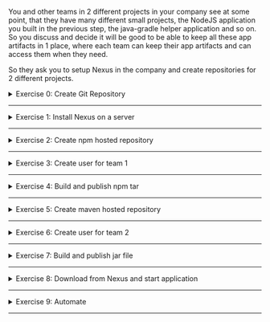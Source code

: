 You and other teams in 2 different projects in your company see at some point, that they have many different small projects, the NodeJS application you built in the previous step, the java-gradle helper application and so on. So you discuss and decide it will be good to be able to keep all these app artifacts in 1 place, where each team can keep their app artifacts and can access them when they need.

So they ask you to setup Nexus in the company and create repositories for 2 different projects.

<details>
<summary>Exercise 0: Create Git Repository</summary>
<br />

**Tasks:**

Create a git repository for the module exercises on GitHub.

**Steps to solve the tasks:**

```sh
# create a local repository and commit its content
mkdir devops-bootcamp-06-artifact-repository
cd devops-bootcamp-06-artifact-repository
touch README.md
touch Notes.md
touch Exercises.md
git init 
git add .
git commit -m "Initial commit"

# create git repository on GitHub and push your newly created local repository to it
git remote add origin git@github.com:fsiegrist/devops-bootcamp-06-artifact-repository.git
# rename master branch to main if necessary (default on GitHub)
git branch -M main
# push your newly created local repository to it
git push -u origin main
```

</details>

******

<details>
<summary>Exercise 1: Install Nexus on a server</summary>
<br />

**Tasks:**

If you already followed the demo in the Nexus module for installing Nexus, then you can use that one. If not, you can watch the module demo video to install Nexus. 

**Steps to solve the tasks:**

Login to your account on [DigitalOcean](https://cloud.digitalocean.com/login) and create a new Droplet having at least 4GB RAM (better 8GB). Create a firewall rule opening the ports 22 for SSH.

SSH into the server:
- copy the Droplet's IP address
- execute `ssh root@<droplet-ip-address>`

Install Java Version 8 (needed for Nexus):
- `apt update`
- `apt install openjdk-8-jre-headless`

Download and unpack the latest Nexus version into the /opt folder:
- `cd /opt`
- `wget https://download.sonatype.com/nexus/3/latest-unix.tar.gz`
- `tar -zxvf latest-unix.tar.gz` => two folders nexus-3.46.0-01 and sonatype-work

Create a nexus user to be used to run the nexus application:
- `adduser nexus`

Change the privileges for the unpacked folders (nexus user needs to access both):
- `chown -R nexus:nexus nexus-3.46.0-01`
- `chown -R nexus:nexus sonatype-work`

Configure Nexus to run with the nexus user we just created:
- Add `run_as_user="nexus"` to the file `nexus-3.46.0-01/bin/nexus.rc` using vim

Switch to the nexus user and start Nexus:
- `su - nexus`
- `/opt/nexus-3.46.0-01/bin/nexus start`

Check the port on which Nexus is running:
- `ps aux | nexus` shows the PID
- `netstat -tlnp` shows that the process with the nexus PID is listening on port 8081

So go to the DigitalOcean admin webpage and add a firewall rule opening the port 8081 for all IP addresses.

Open Nexus in your browser via `http://<droplet-ip-address>:8081`.

</details>

******

<details>
<summary>Exercise 2: Create npm hosted repository</summary>
<br />

**Tasks:**

For a Node application you:
- create a new npm hosted repository with a new blob store

**Steps to solve the tasks:**

Open Nexus in your browser via `http://<droplet-ip-address>:8081` and login as admin user.

Create a new blob store:
- Go to Settings > Repository > Blob Stores
- Press the blue 'Create Blob Store' button
- Choose type 'File'; enter a name for the new blob store (e.g. devops-bootcamp); press the 'Save' button

Create a new repository:
- Go to Settings > Repository > Repositories and press the 'Create repository' button
- Select the type/recipe 'npm (hosted)'
- Enter a name for the new repository (e.g. npm)
- Select the blob store created before ('devops-bootcamp')
- Leave all other form fields unchanged and press the blue 'Create repository' button

</details>

******

<details>
<summary>Exercise 3: Create user for team 1</summary>
<br />

**Tasks:**

- You create Nexus user for the project 1 team to have access to this npm repository

**Steps to solve the tasks:**

Open Nexus in your browser via `http://<droplet-ip-address>:8081` and login as admin user.

Create a new user:
- Go to Settings > Security > Users
- Press the 'Create local user' button
- Enter an ID (e.g. project-1); fill in all other mandatory form fields; select the status 'Active'; assign the role 'nx-anonymous'
- Press the blue 'Create local user' button

Create a new role:
- Go to Settings > Security > Roles and press the 'Create Role' button
- Choose the type 'Nexus role'; enter an id (e.g. nx-npm) and a name;
- Select the privilege 'nx-repository-view-npm-*-*'
- Press the 'Save' button

Assign the new role to the new user:
- Go back to Settings > Security > Users and select the new project-1 user
- Move the new role 'nx-npm' to the granted roles and remove the previously assigned role 'nx-anonymous'
- Press the 'Save' button

</details>

******

<details>
<summary>Exercise 4: Build and publish npm tar</summary>
<br />

**Tasks:**

You want to test that the project 1 user has correct access configured. So you:
- build and publish a nodejs tar package to the npm repo

Use: Node application from Cloud & IaaS Basics exercises

Hint:

```sh
# for publishing project tar file 
npm publish --registry={npm-repo-url-in-nexus} {package-name}
```

**Steps to solve the tasks:**

Open Nexus in your browser via `http://<droplet-ip-address>:8081` and login as admin user.

To enable the npm publish feature, an additional realm has to be added. Go to Settings > Security > Realms, add the 'npm Bearer Token Realm' and save the changes.

Switch to your local machine and create a file ~/.npmrc with the following content:
```sh
registry=http://<droplet-ip-address>:8081/repository/npm/
auth-type=legacy
```

Open a terminal and execute the following commands:

```sh
# switch to the directory of the node app in module 5
cd [/path/to/devops/bootcamp/module-5/git/repo]/app

# create the tar file to be pushed to the Nexus npm repository
npm install
npm pack

# login to your Nexus npm repository (registry)
npm login # enter username (project-1) and password (xxxxx) of the new user

# publish the tar file to the Nexus repository
npm publish bootcamp-node-project-1.0.0.tgz

# logout
npm logout
```

</details>

******

<details>
<summary>Exercise 5: Create maven hosted repository</summary>
<br />

**Tasks:**

For a Java application you:
- create a new maven hosted repository

**Steps to solve the tasks:**

</details>

******

<details>
<summary>Exercise 6: Create user for team 2</summary>
<br />

**Tasks:**

- You create a Nexus user for project 2 team to have access to this maven repository

**Steps to solve the tasks:**

</details>

******

<details>
<summary>Exercise 7: Build and publish jar file</summary>
<br />

**Tasks:**

You want to test that the project 2 user has the correct access configured and also upload the first version. So:
- build and publish the jar file to the new repository using the team 2 user.

_Use: Java-Gradle application from Build Tools exercises_

**Steps to solve the tasks:**

</details>

******

<details>
<summary>Exercise 8: Download from Nexus and start application</summary>
<br />

**Tasks:**

- Create new user for droplet server that has access to both repositories
- On a digital ocean droplet, using Nexus Rest API, fetch the download URL info for the latest NodeJS app artifact
- Execute a command to fetch the latest artifact itself with the download URL
- Untar it and run on the server!

Hint:

```sh
# fetch download URL with curl
curl -u {user}:{password} -X GET 'http://{nexus-ip}:8081/service/rest/v1/components?repository={node-repo}&sort=version'
```

**Steps to solve the tasks:**

</details>

******

<details>
<summary>Exercise 9: Automate</summary>
<br />

**Tasks:**

You decide to automate the fetching from Nexus and starting the application So you:
- Write a script that fetches the latest version from npm repository. Untar it and run on the server!
- Execute the script on the droplet

Hint:

```sh
# save the artifact details in a json file
curl -u {user}:{password} -X GET 'http://{nexus-ip}:8081/service/rest/v1/components?repository={node-repo}&sort=version' | jq "." > artifact.json

# grab the download url from the saved artifact details using 'jq' json processor tool
artifactDownloadUrl=$(jq '.items[].assets[].downloadUrl' artifact.json --raw-output)

# fetch the artifact with the extracted download url using 'wget' tool
wget --http-user={user} --http-password={password} $artifactDownloadUrl
```

**Steps to solve the tasks:**

</details>

******
